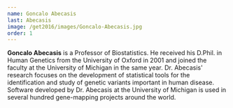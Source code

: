 ```yaml
---
name: Goncalo Abecasis
last: Abecasis
image: /get2016/images/Goncalo-Abecasis.jpg
order: 1
---
```


**Goncalo Abecasis** is a Professor of Biostatistics. He received his D.Phil. in Human Genetics from the University of Oxford in 2001 and joined the faculty at the University of Michigan in the same year. Dr. Abecasis' research focuses on the development of statistical tools for the identification and study of genetic variants important in human disease. Software developed by Dr. Abecasis at the University of Michigan is used in several hundred gene-mapping projects around the world.
